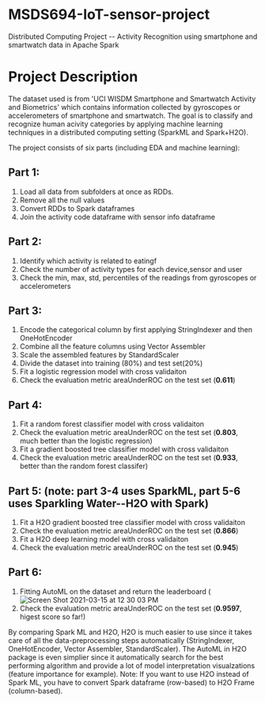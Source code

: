 # MSDS694-IoT-sensor-project
Distributed Computing Project -- Activity Recognition using smartphone and smartwatch data in Apache Spark

# Project Description
The dataset used is from 'UCI WISDM Smartphone and Smartwatch Activity and Biometrics' which contains information collected by gyroscopes or accelerometers of smartphone and smartwatch. The goal is to classify and recognize human acivity categories by applying machine learning techniques in a distributed computing setting (SparkML and Spark+H2O). 

The project consists of six parts (including EDA and machine learning):
  ## Part 1: 
  1) Load all data from subfolders at once as RDDs.
  2) Remove all the null values
  3) Convert RDDs to Spark dataframes
  4) Join the activity code dataframe with sensor info dataframe
  
  ## Part 2:
  1) Identify which activity is related to eatingf
  2) Check the number of activity types for each device,sensor and user
  3) Check the min, max, std, percentiles of the readings from gyroscopes or accelerometers
  
  ## Part 3: 
  1) Encode the categorical column by first applying StringIndexer and then OneHotEncoder
  2) Combine all the feature columns using Vector Assembler 
  3) Scale the assembled features by StandardScaler
  4) Divide the dataset into training (80%) and test set(20%)
  5) Fit a logistic regression model with cross validaiton
  6) Check the evaluation metric areaUnderROC on the test set (**0.611**)

  ## Part 4: 
  1) Fit a random forest classifier model with cross validaiton
  2) Check the evaluation metric areaUnderROC on the test set (**0.803**, much better than the logistic regression)
  3) Fit a gradient boosted tree classifier model with cross validaiton
  2) Check the evaluation metric areaUnderROC on the test set (**0.933**, better than the random forest classifer)
  
  ## Part 5: (note: part 3-4 uses SparkML, part 5-6 uses Sparkling Water--H2O with Spark)
  1) Fit a H2O gradient boosted tree classifier model with cross validaiton
  2) Check the evaluation metric areaUnderROC on the test set (**0.866**)
  3) Fit a H2O deep learning model with cross validaiton
  4) Check the evaluation metric areaUnderROC on the test set (**0.945**)
 
  ## Part 6:
  1) Fitting AutoML on the dataset and return the leaderboard (![Screen Shot 2021-03-15 at 12 30 03 PM](https://user-images.githubusercontent.com/53668668/111210182-2c4a9b00-858a-11eb-8163-abbe71eeeae2.png)
  2) Check the evaluation metric areaUnderROC on the test set (**0.9597**, higest score so far!)

  
  
By comparing Spark ML and H2O, H2O is much easier to use since it takes care of all the data-preprocessing steps automatically (StringIndexer, OneHotEncoder, Vector Assembler, StandardScaler). The AutoML in H2O package is even simplier since it automatically search for the best performing algorithm and provide a lot of model interpretation visualzations (feature importance for example). Note: If you want to use H2O instead of Spark ML, you have to convert Spark dataframe (row-based) to H2O Frame (column-based). 
  
  
  
  
 
